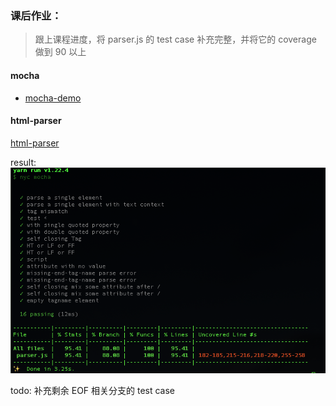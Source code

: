 ### 课后作业：

> 跟上课程进度，将 parser.js 的 test case 补充完整，并将它的 coverage 做到 90 以上

#### mocha
- [mocha-demo](./mocha-demo)

#### html-parser

[html-parser](./html-parser)

result:
![test-result](./test-result.png)

todo:
补充剩余 EOF 相关分支的 test case